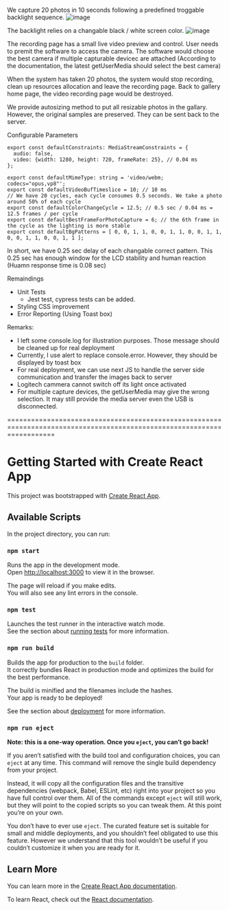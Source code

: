 
We capture 20 photos in 10 seconds following a predefined troggable backlight sequence.
![image](https://github.com/kelvinuk/webcam/assets/85465033/5c1f1142-cfd0-405c-80ac-c4af30967b27)

The backlight relies on a changable black / white screen color.
![image](https://github.com/kelvinuk/webcam/assets/85465033/6e5d937d-384a-4bf3-bfaf-757aa2a7e4f2)

The recording page has a small live video preview and control.
User needs to premit the software to access the camera.
The software would choose the best camera if multiple capturable devicec are attached
(According to the documentation,  the latest getUserMedia should select the best camera)

When the system has taken 20 photos, the system would stop recording, clean up resources allocation and leave the recording page.
Back to gallery home page, the video recording page would be destroyed.

We provide autosizing method to put all resizable photos in the gallary.
However, the original samples are preserved. They can be sent back to the server.

Configurable Parameters
```
export const defaultConstraints: MediaStreamConstraints = {
  audio: false,
  video: {width: 1280, height: 720, frameRate: 25}, // 0.04 ms
};

export const defaultMimeType: string = 'video/webm; codecs="opus,vp8"';
export const defaultVideoBufTimeslice = 10; // 10 ms
// We have 20 cycles, each cycle consumes 0.5 seconds. We take a photo around 50% of each cycle
export const defaultColorChangeCycle = 12.5; // 0.5 sec / 0.04 ms = 12.5 frames / per cycle
export const defaultBestFrameForPhotoCapture = 6; // the 6th frame in the cycle as the lighting is more stable
export const defaultBgPatterns = [ 0, 0, 1, 1, 0, 0, 1, 1, 0, 0, 1, 1, 0, 0, 1, 1, 0, 0, 1, 1 ];
```
In short, we have 0.25 sec delay of each changable correct pattern.
This 0.25 sec has enough window for the LCD stability and human reaction 
(Huamn response time is 0.08 sec)

Remaindings
- Unit Tests
  - Jest test, cypress tests can be added.
- Styling CSS improvement
- Error Reporting (Using Toast box)

Remarks:
- I left some console.log for illustration purposes. Those message should be cleaned up for real deployment
- Currently, I use alert to replace console.error. However, they should be displayed by toast box
- For real deployment, we can use next JS to handle the server side communication and transfer the images back to server
- Logitech cammera cannot switch off its light once activated
- For multiple capture devices, the getUserMedia may give the wrong selection. It may still provide the media server even the USB is disconnected.
    
========================================================================================================================



# Getting Started with Create React App

This project was bootstrapped with [Create React App](https://github.com/facebook/create-react-app).

## Available Scripts

In the project directory, you can run:

### `npm start`

Runs the app in the development mode.\
Open [http://localhost:3000](http://localhost:3000) to view it in the browser.

The page will reload if you make edits.\
You will also see any lint errors in the console.

### `npm test`

Launches the test runner in the interactive watch mode.\
See the section about [running tests](https://facebook.github.io/create-react-app/docs/running-tests) for more information.

### `npm run build`

Builds the app for production to the `build` folder.\
It correctly bundles React in production mode and optimizes the build for the best performance.

The build is minified and the filenames include the hashes.\
Your app is ready to be deployed!

See the section about [deployment](https://facebook.github.io/create-react-app/docs/deployment) for more information.

### `npm run eject`

**Note: this is a one-way operation. Once you `eject`, you can’t go back!**

If you aren’t satisfied with the build tool and configuration choices, you can `eject` at any time. This command will remove the single build dependency from your project.

Instead, it will copy all the configuration files and the transitive dependencies (webpack, Babel, ESLint, etc) right into your project so you have full control over them. All of the commands except `eject` will still work, but they will point to the copied scripts so you can tweak them. At this point you’re on your own.

You don’t have to ever use `eject`. The curated feature set is suitable for small and middle deployments, and you shouldn’t feel obligated to use this feature. However we understand that this tool wouldn’t be useful if you couldn’t customize it when you are ready for it.

## Learn More

You can learn more in the [Create React App documentation](https://facebook.github.io/create-react-app/docs/getting-started).

To learn React, check out the [React documentation](https://reactjs.org/).
